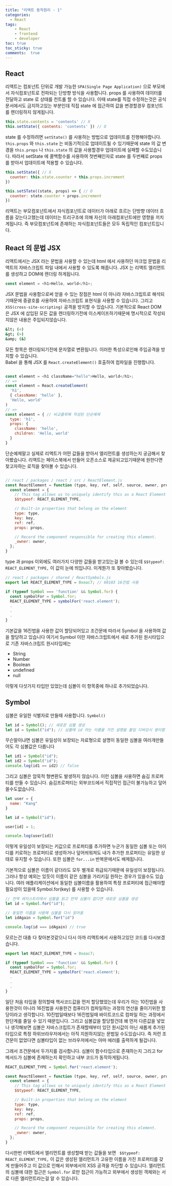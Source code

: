 ```yaml
---
title: "리액트 동작원리 - 1"
categories: 
  - React
tags: 
    - React
    - frontend
    - developer
toc: true
toc_sticky: true
comments:  true
---
```


## React
리액트는 컴포넌트 단위로 개발 가능한 `SPA(Single Page Application)` 으로 부모에서 자식컴포넌트로 전파되는 단방향 방식을 사용합니다. props 를 사용하여 데이터를 전달하고 state 로 상태를 컨트롤 할 수 있습니다. 이때 state를 직접 수정하는것은 공식문서에서도 금지하고있는 부분인데 직접 state 에 접근하여 값을 변경할경우 컴포넌트를 렌더링하지 않게됩니다.
```js
this.state.contents = 'contents' // X
this.setState({ contents: 'contents' }) // O
```


state 를 수정하려면 `setState()` 를 사용하는 방법으로 업데이트를 진행해야합니다. `this.props` 와 `this.state` 는 비동기적으로 업데이트될 수 있기때문에 state 의 값 변경을 `this.props` 나 `this.state` 의 값을 사용할경우 업데이트에 실패할 수도있습니다. 따라서 setState 에 콜백함수를 사용하여 첫번째인자로 state 를 두번쨰로 props 를 받아서 업데이트에 적용할 수 있습니다.
```js
this.setState({ // X
  counter: this.state.counter + this.props.increment
})

this.setSTate((state, props) => { // O
  counter: state.counter + props.increment
})
```


리액트는 부모컴포넌트에서 자식컴포넌트로 데이터가 아래로 흐르는 단방향 데이터 흐름을 갖는다고했는데 데이터는 트리구조에 의해 자신의 아래컴포넌트에만 영향을 끼치게됩니다. 즉 부모컴포넌트에 존재하는 자식컴포넌트들은 모두 독립적인 컴포넌트입니다.  

## React 의 문법 JSX
리액트에서는 JSX 라는 문법을 사용할 수 있는데 html 에서 사용하던 마크업 문법을 리액트의 자바스크립트 파일 내에서 사용할 수 있도록 해줍니다. JSX 는 리액트 엘리먼트를 생성하고 DOM에 렌더링 하게됩니다.
```js
const element = <h1>Hello, world</h1>;
```


JSX 문법을 사용함으로써 얻을 수 있는 장점은 html 이 아니라 자바스크립트로 해석되기때문에 중괄호를 사용하여 자바스크립트 표현식을 사용할 수 있습니다. 그리고 `XSS(cross-site-scripting)` 공격을 방지할 수 있습니다. 기본적으로 React DOM 은 JSX 에 삽입된 모든 값을 렌더링하기전에 이스케이프하기때문에 명시적으로 작성되지않은 내용은 주입되지않습니다.
```bash
&lt; (<)
&gt; (>)
&amp; (&)
```

모든 항목은 렌더링되기전에 문자열로 변환됩니다. 이러한 특성으로인해 주입공격을 방지할 수 있습니다.  
Babel 을 통해 JSX 를 `React.createElement()` 호출하여 컴파일을 진행합니다.
```js

const element = <h1 className="hello">Hello, world</h1>;
// =>
const element = React.createElement(
  'h1',
  { className: 'hello' },
  'Hello, world'
)
// =>
const element = { // 비교를위해 작성된 단순예제 
  type: 'h1',
  props: {
    className: 'hello',
    children: 'Hello, world'
  }
}
```

단순예제말고 실제로 리액트가 어떤 값들을 받아서 엘리먼트를 생성하는지 궁금해서 찾아봤습니다. 리액트는 페이스북에서 만들어 오픈소스로 제공되고있기때문에 원한다면 찾고자하는 로직을 찾아볼 수 있습니다.
```js

// react / packages / react / src / ReactElement.js
const ReactElement = function (type, key, ref, self, source, owner, props) {
  const element = {
    // This tag allows us to uniquely identify this as a React Element
    $$typeof: REACT_ELEMENT_TYPE,

    // Built-in properties that belong on the element
    type: type,
    key: key,
    ref: ref,
    props: props,

    // Record the component responsible for creating this element.
    _owner: owner,
  };
}
```

type 과 props 이외에도 여러가지 다양한 값들을 받고있는걸 볼 수 있는데 `$$typeof: REACT_ELEMENT_TYPE,` 이 값이 눈에 띄입니다. 이게뭔가 또 찾아봤습니다.
```js
// react / packages / shared / ReactSymbols.js
export let REACT_ELEMENT_TYPE = 0xeac7; // 60103 16진법 사용

if (typeof Symbol === 'function' && Symbol.for) {
  const symbolFor = Symbol.for;
  REACT_ELEMENT_TYPE = symbolFor('react.element');
  .
  .
  .
}
```

기본값을 16진법을 사용한 값이 할당되어있고 조건문에 따라서 Symbol 을 사용하여 값을 할당하고 있습니다 여기서 Symbol 이란 자바스크립트에서 새로 추가된 원시타입으로 기존 자바스크립트 원시타입에는
- String
- Number
- Boolean
- undefined
- null
  
이렇게 다섯가지 타입만 있었는데 심볼이 이 항목중에 하나로 추가되었습니다.

## Symbol
심볼은 유일한 식별자로 만들때 사용합니다. `Symbol()`
```js
let id = Symbol(); // 새로운 심볼 생성
let id = Symbol("id"); // 심볼에 id 라는 이름을 가진 설명을 붙임 디버깅시 용이함
```

무슨말이냐면 심볼은 유일성이 보장되는 자료형으로 설명이 동일한 심볼을 여러개만들어도 각 심볼값은 다릅니다
```js
let id1 = Symbol("id");
let id2 = Symbol("id");
console.log(id1 == id2) // false
```

그리고 심볼은 암묵적 형변환도 발생하지 않습니다. 이런 심볼을 사용하면 숨김 프로퍼티를 만들 수 있습니다. 숨김프로퍼티는 외부코드에서 직접적인 접근이 불가능하고 덮어쓸수도없습니다.
```js
let user = {
  name: "Kang"
}

let id = Symbol("id");

user[id] = 1;

console.log(user[id])
```

이렇게 유일성이 보장되는 키값으로 프로퍼티를 추가하면 누군가 동일한 심볼 또는 아이디를 키로하는 프로퍼티로 생성하거나 덮어씌워져도 내가 추가한 프로퍼티는 유일한 상태로 유지할 수 있습니다. 또한 심볼은 `for...in` 반복문에서도 배제됩니다. 

기본적으로 심볼은 이름이 같더라도 모두 별개로 취급되기때문에 유일성이 보장됩니다. 그러나 항상 예외는 있듯이 이름이 같은 심볼을 가리키길 원하는 경우가 있을수도 있습니다. 여러 애플리케이션에서 동일한 심볼이름을 활용하여 특정 프로퍼티에 접근해야할 필요성이 있을때 Symbol.for(key) 를 사용할 수 있습니다.  
```js
// 전역 레지스트리에서 심볼을 읽고 만약 심볼이 없다면 새로운 심볼을 생성
let id = Symbol.for("id");

// 동일한 이름을 사용해 심볼을 다시 읽어옴
let idAgain = Symbol.for("id")

console.log(id === idAgain) // true
```


모르는건 대충 다 찾아본것같으니 다시 아까 리액트에서 사용하고있던 코드를 다시보겠습니다.
```js
export let REACT_ELEMENT_TYPE = 0xeac7;

if (typeof Symbol === 'function' && Symbol.for) {
  const symbolFor = Symbol.for;
  REACT_ELEMENT_TYPE = symbolFor('react.element');
  .
  .
  .
}
```


일단 처음 타입을 정의할때 헥사코드값을 먼저 할당했었는데 우리가 아는 10진법을 사용한것이 아니라 16진법을 사용한건 컴퓨터가 컴파일하는 과정의 연산을 줄이기위한 할당이라고 생각합니다. 10진법일때보다 16진법일때 바이트코드로 컴파일 하는 과정에서 한단계를 줄일 수 있기 때문입니다. 그리고 심볼값을 할당할건데 왜 먼저 다른값을 넣었나 생각해보면 심볼은 자바스크립트가 존재할때부터 있던 원시값이 아닌 새롭게 추가된 타입으로 특정 하위브라우저에서는 아직 지원하지않는 문법일 수도있습니다.
즉 저런 조건문이 없었다면 심볼타입이 없는 브라우저에서는 아마 에러를 출력하게 될겁니다.  
  
그래서 조건문에서 두가지를 검사합니다. 심볼이 함수타입으로 존재하는지 그리고 for 메서드가 심볼에 존재하는지 확인하고 내부 코드가 동작하게됩니다.
```js
REACT_ELEMENT_TYPE = Symbol.for('react.element');

const ReactElement = function (type, key, ref, self, source, owner, props) {
  const element = {
    // This tag allows us to uniquely identify this as a React Element
    $$typeof: REACT_ELEMENT_TYPE,

    // Built-in properties that belong on the element
    type: type,
    key: key,
    ref: ref,
    props: props,

    // Record the component responsible for creating this element.
    _owner: owner,
  };
}
```


다시한번 리액트에서 엘리먼트를 생성할때 받는 값들을 보면 ` $$typeof: REACT_ELEMENT_TYPE,` 이 값은 생성된 엘리먼트가 고유한 이름을 가진 프로퍼티를 갖게 만들어주고 이 값으로 인해서 외부에서의 XSS 공격을 차단할 수 있습니다. 엘리먼트의 심볼에 대한 접근은 `Symbol.for` 로만 접근이 가능하고 외부에서 생성된 객체와는 서로 다른 엘리먼트라는걸 알 수 있습니다.
